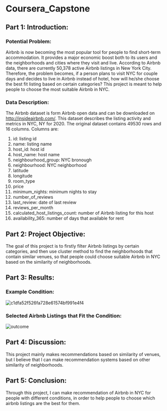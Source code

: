 # Coursera_Capstone
## Part 1: Introduction:
### Potential Problem:
Airbnb is now becoming the most popular tool for people to find short-term accommodation. It provides a major economic boost both to its users and the neighborhoods and cities where they visit and live. According to Airbnb data, there are currently 50,378 active Airbnb listings in New York City. Therefore, the problem becomes, if a person plans to visit NYC for couple days and decides to live in Airbnb instead of hotel, how will he/she choose the best fit listing based on certain categories? This project is meant to help people to choose the most suitable Airbnb in NYC.
### Data Description:
The Airbnb dataset is form Airbnb open data and can be downloaded on http://insideairbnb.com/. This dataset describes the listing activity and metrics in NYC, NY for 2020. The original dataset contains 49530 rows and 16 columns. 
Columns are:   
1. id: listing id  
2. name: listing name  
3. host_id: host id  
4. host_name: host name  
5. neighbourhood_group: NYC bronough  
6. neighbourhood: NYC neighborhood  
7. latitude  	
8. longitude  
9. room_type	  
10. price  
11. minimum_nights: minimum nights to stay  
12. number_of_reviews	  
13. last_review: date of last review	  
14. reviews_per_month  
15. calculated_host_listings_count: number of Airbnb listing for this host  
16. availability_365: number of days that available for rent  
## Part 2: Project Objective:
The goal of this project is to firstly filter Airbnb listings by certain categories, and then use cluster method to find the neighborhoods that contain similar venues, so that people could choose suitable Airbnb in NYC based on the similarity of neighborhoods.
## Part 3: Results:
### Example Condition:
![c1dfa52f526fa728e61574bf991e4f4](https://user-images.githubusercontent.com/35820654/88345688-80abbc80-cd14-11ea-8342-2d73299d4359.png)
### Selected Airbnb Listings that Fit the Condition:
![outcome](https://user-images.githubusercontent.com/35820654/88345804-c8324880-cd14-11ea-93a5-85759cffc9be.png)
## Part 4: Discussion:
This project mainly makes recommendations based on similarity of venues, but I believe that I can make recommendation systems based on other similarity of neighborhoods.
## Part 5: Conclusion:
Through this project, I can make recommendation of Airbnb in NYC for people with different conditions, in order to help people to choose which airbnb listings are the best for them.
